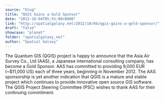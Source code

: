 ```yaml
---
source: "blog"
title: "QGIS Gains a Gold Sponsor"
date: "2012-10-04T05:55:00+0000"
link: "http://spatialgalaxy.net/2012/10/04/qgis-gains-a-gold-sponsor/"
draft: "false"
showcase: "planet"
folder: "spatialgalaxy_net"
author: "Spatial Galaxy"
---
```


The Quantum GIS (QGIS) project is happy to announce that the Asia Air Survey Co., Ltd (AAS), a Japanese international consulting company, has become a Gold Sponsor. AAS has committed to providing 9,000 EUR (~$11,000 US) each of three years, beginning in November 2012.
The AAS sponsorship is yet another indication that QGIS is a mature and stable project which continues to provide innovative open source GIS software.
The QGIS Project Steering Committee (PSC) wishes to thank AAS for their continuing commitment.

